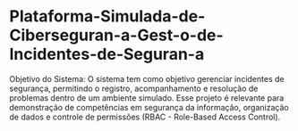 # Plataforma-Simulada-de-Ciberseguran-a-Gest-o-de-Incidentes-de-Seguran-a
Objetivo do Sistema: O sistema tem como objetivo gerenciar incidentes de segurança, permitindo o registro, acompanhamento e resolução de problemas dentro de um ambiente simulado. Esse projeto é relevante para demonstração de competências em segurança da informação, organização de dados e controle de permissões (RBAC - Role-Based Access Control).

